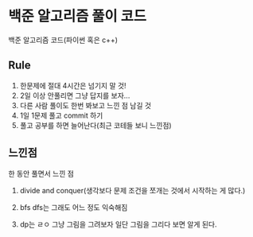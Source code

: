 # 백준 알고리즘 풀이 코드
백준 알고리즘  코드(파이썬 혹은 c++)

Rule
----
1. 한문제에 절대 4시간은 넘기지 말 것!
2. 2일 이상 안풀리면 그냥 답지를 보자...
3. 다른 사람 풀이도 한번 봐보고 느낀 점 남길 것
4. 1일 1문제 풀고 commit 하기
5. 풀고 공부를 하면 늘어난다(최근 코테들 보니 느낀점)



느낀점
-----

한 동안 풀면서 느낀 점

1. divide and conquer(생각보다 문제 조건을 쪼개는 것에서 시작하는 게 많다.)

2. bfs dfs는 그래도 어느 정도 익숙해짐

3.  dp는 ㄹㅇ 그냥 그림을 그려보자 일단 그림을 그리다 보면 알게 된다.
